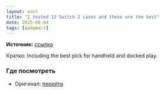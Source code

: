```yaml
---
layout: post
title: "I tested 13 Switch 2 cases and these are the best"
date: 2025-08-04
tags: [дайджест]
---
```


**Источник:** [ссылка](https://www.theverge.com/reviews/691319/best-switch-2-cases)

Кратко: Including the best pick for handheld and docked play.

### Где посмотреть
- Оригинал: [перейти]({link})
